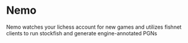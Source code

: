 # Nemo
Nemo watches your lichess account for new games and utilizes fishnet clients to run stockfish and generate engine-annotated PGNs
